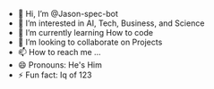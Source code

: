 - 👋 Hi, I’m @Jason-spec-bot
- 👀 I’m interested in AI, Tech, Business, and Science
- 🌱 I’m currently learning How to code
- 💞️ I’m looking to collaborate on Projects
- 📫 How to reach me ...
- 😄 Pronouns: He's Him
- ⚡ Fun fact: Iq of 123

<!---
Jason-spec-bot/Jason-spec-bot is a ✨ special ✨ repository because its `README.md` (this file) appears on your GitHub profile.
You can click the Preview link to take a look at your changes.
--->
